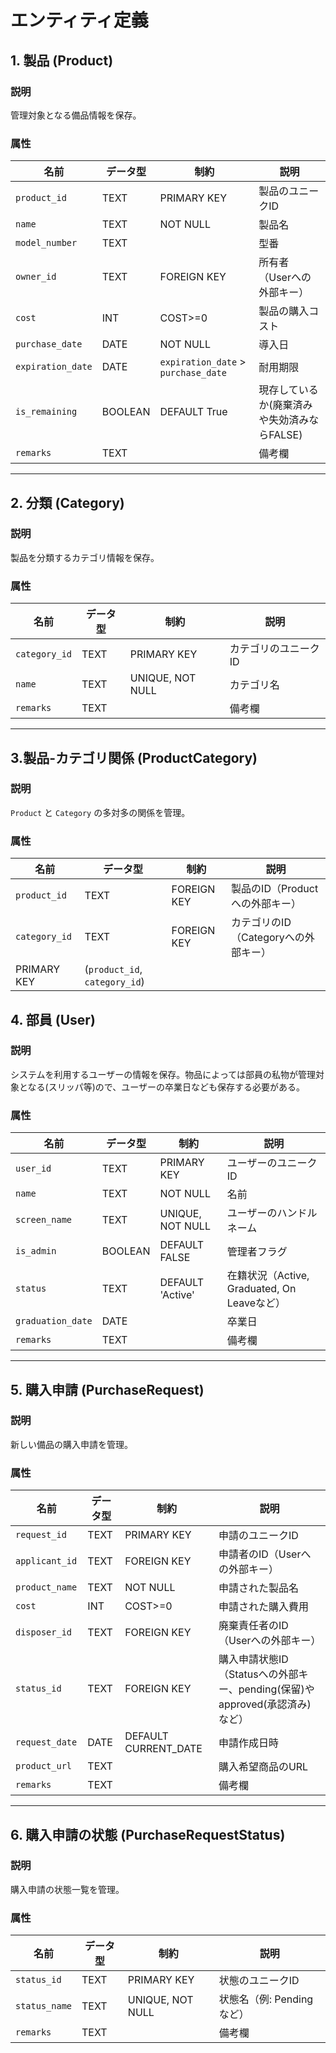# エンティティ定義

## 1. 製品 (Product)
### 説明
管理対象となる備品情報を保存。

### 属性
| 名前              | データ型 | 制約                                 | 説明                                        |
| ----------------- | -------- | ------------------------------------ | ------------------------------------------- |
| `product_id`      | TEXT     | PRIMARY KEY                          | 製品のユニークID                            |
| `name`            | TEXT     | NOT NULL                             | 製品名                                      |
| `model_number`    | TEXT     |                                      | 型番                                        |
| `owner_id`        | TEXT     | FOREIGN KEY                          | 所有者（Userへの外部キー）                  |
| `cost`            | INT      | COST>=0                              | 製品の購入コスト                            |
| `purchase_date`   | DATE     | NOT NULL                             | 導入日                                      |
| `expiration_date` | DATE     | `expiration_date` >  `purchase_date` | 耐用期限                                    |
| `is_remaining `   | BOOLEAN  | DEFAULT True                         | 現存しているか(廃棄済みや失効済みならFALSE) |
| `remarks`         | TEXT     |                                      | 備考欄                                      |

---
## 2. 分類 (Category)
### 説明
製品を分類するカテゴリ情報を保存。

### 属性
| 名前          | データ型 | 制約             | 説明                 |
| ------------- | -------- | ---------------- | -------------------- |
| `category_id` | TEXT     | PRIMARY KEY      | カテゴリのユニークID |
| `name`        | TEXT     | UNIQUE, NOT NULL | カテゴリ名           |
| `remarks`     | TEXT     |                  | 備考欄               |
---

## 3.製品-カテゴリ関係 (ProductCategory)
### 説明
`Product` と `Category` の多対多の関係を管理。

### 属性
| 名前          | データ型                      | 制約        | 説明                                 |
| ------------- | ----------------------------- | ----------- | ------------------------------------ |
| `product_id`  | TEXT                          | FOREIGN KEY | 製品のID（Productへの外部キー）      |
| `category_id` | TEXT                          | FOREIGN KEY | カテゴリのID（Categoryへの外部キー） |
| PRIMARY KEY   | (`product_id`, `category_id`) |             |
## 4. 部員 (User)
### 説明
システムを利用するユーザーの情報を保存。物品によっては部員の私物が管理対象となる(スリッパ等)ので、ユーザーの卒業日なども保存する必要がある。

### 属性
| 名前              | データ型 | 制約             | 説明                                        |
| ----------------- | -------- | ---------------- | ------------------------------------------- |
| `user_id`         | TEXT     | PRIMARY KEY      | ユーザーのユニークID                        |
| `name`            | TEXT     | NOT NULL         | 名前                                        |
| `screen_name `    | TEXT     | UNIQUE, NOT NULL | ユーザーのハンドルネーム                    |
| `is_admin`        | BOOLEAN  | DEFAULT FALSE    | 管理者フラグ                                |
| `status`          | TEXT     | DEFAULT 'Active' | 在籍状況（Active, Graduated, On Leaveなど） |
| `graduation_date` | DATE     |                  | 卒業日                                      |
| `remarks`         | TEXT     |                  | 備考欄                                      |


---

## 5. 購入申請 (PurchaseRequest)
### 説明
新しい備品の購入申請を管理。

### 属性
| 名前            | データ型 | 制約                 | 説明                                                                        |
| --------------- | -------- | -------------------- | --------------------------------------------------------------------------- |
| `request_id`    | TEXT     | PRIMARY KEY          | 申請のユニークID                                                            |
| `applicant_id`  | TEXT     | FOREIGN KEY          | 申請者のID（Userへの外部キー）                                              |
| `product_name`  | TEXT     | NOT NULL             | 申請された製品名                                                            |
| `cost`          | INT      | COST>=0              | 申請された購入費用                                                          |
| `disposer_id`   | TEXT     | FOREIGN KEY          | 廃棄責任者のID（Userへの外部キー）                                          |
| `status_id`     | TEXT     | FOREIGN KEY          | 購入申請状態ID（Statusへの外部キー、pending(保留)やapproved(承認済み)など） |
| `request_date ` | DATE     | DEFAULT CURRENT_DATE | 申請作成日時                                                                |
| `product_url`   | TEXT     |                      | 購入希望商品のURL                                                           |
| `remarks`       | TEXT     |                      | 備考欄                                                                      |

---
## 6. 購入申請の状態 (PurchaseRequestStatus)
### 説明
購入申請の状態一覧を管理。

### 属性
| 名前          | データ型 | 制約             | 説明                      |
| ------------- | -------- | ---------------- | ------------------------- |
| `status_id`   | TEXT     | PRIMARY KEY      | 状態のユニークID          |
| `status_name` | TEXT     | UNIQUE, NOT NULL | 状態名（例: Pendingなど） |
| `remarks`     | TEXT     |                  | 備考欄                    |




